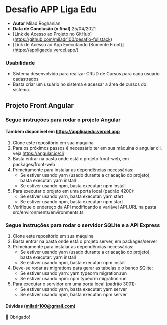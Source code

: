 # Desafio APP Liga Edu

- **Autor** Milad Roghanian
- **Data de Conclusão (v final)** 25/04/2021
- [Link de Acesso ao Projeto no GitHub] (https://github.com/miladr100/desafio-fullstack)
- [Link de Acesso ao App Executando (Somente Front)] (https://appligaedu.vercel.app/)

### Usabilidade

- Sistema desenvolvido para realizar CRUD de Cursos para cada usuário cadastrados
- Basta criar um usuário no sistema e acessar a área de cursos do sistema.

## Projeto Front Angular

### Segue instruções para rodar o projeto Angular

#### Também disponível em https://appligaedu.vercel.app

1. Clone este repositório em sua máquina
2. Para os próximos passos é necessário ter em sua máquina o angular cli, veja https://angular.io/cli
3. Basta entrar na pasta onde está o projeto front-web, em packages/front-web
4. Primeiramente para instalar as dependências necessárias:
   - Se estiver usando yarn (usado durante a criacação do projeto), basta executar: yarn install
   - Se estiver usando npm, basta executar: npm install
5. Para executar o projeto em uma porta local (padrão 4200):
   - Se estiver usando yarn, basta executar: yarn start
   - Se estiver usando npm, basta executar: npm start
6. Verifique o endereço da API modificando a variável API_URL na pasta src/environments/environments.ts

### Segue instruções para rodar o servidor SQLite e a API Express

1. Clone este repositório em sua máquina
2. Basta entrar na pasta onde está o projeto server, em packages/server
3. Primeiramente para instalar as dependências necessárias:
   - Se estiver usando yarn (usado durante a criacação do projeto), basta executar: yarn install
   - Se estiver usando npm, basta executar: npm install
4. Deve-se rodar as migrations para gerar as tabelas e o banco SQlite:
   - Se estiver usando yarn: yarn typeorm migration:run
   - Se estiver usando npm: npm typeorm migration:run
5. Para executar o servidor em uma porta local (padrão 3001):
   - Se estiver usando yarn, basta executar: yarn server
   - Se estiver usando npm, basta executar: npm server

#### Dúvidas (miladr100@gmail.com)

👊 Obrigado!
